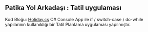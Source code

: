 ## Patika Yol Arkadaşı : Tatil uygulaması

Kod Bloğu: [Holiday.cs](https://github.com/batuhan-uzun/HolidayApp/blob/master/Holiday.cs)
C# Console App ile if / switch-case / do-while yapılarının kullanıldığı bir Tatil Planlama uygulaması yapılmıştır.
